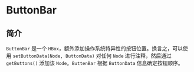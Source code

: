 # ButtonBar

## 简介

`ButtonBar` 是一个 `HBox`，额外添加操作系统特异性的按钮位置。换言之，可以使用 `setButtonData(Node, ButtonData)` 对任何 `Node` 进行注释，然后通过 `getButtons()` 添加该 `Node`。`ButtenBar` 根据 `ButtonData` 信息确定按钮顺序。




